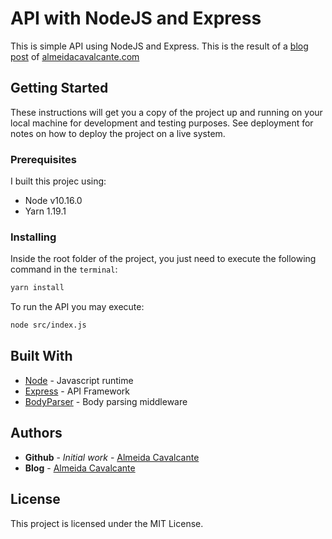 # API with NodeJS and Express

This is simple API using NodeJS and Express. This is the result of a [blog post](http://almeidacavalcante.com/how-to-create-an-api-with-nodejs-and-express/) of [almeidacavalcante.com](http://almeidacavalcante.com/)

## Getting Started

These instructions will get you a copy of the project up and running on your local machine for development and testing purposes. See deployment for notes on how to deploy the project on a live system.

### Prerequisites

I built this projec using:
- Node v10.16.0
- Yarn 1.19.1

### Installing

Inside the root folder of the project, you just need to execute the following command in the `terminal`:

```bash
yarn install
```

To run the API you may execute:

```bash
node src/index.js
```

## Built With

* [Node](https://nodejs.org/en/) - Javascript runtime
* [Express](https://expressjs.com/) - API Framework
* [BodyParser](https://github.com/expressjs/body-parser/) - Body parsing middleware

## Authors

* **Github** - *Initial work* - [Almeida Cavalcante](https://github.com/almeidacavalcante)
* **Blog** - [Almeida Cavalcante](almeidacavalcante.com)

## License

This project is licensed under the MIT License.
